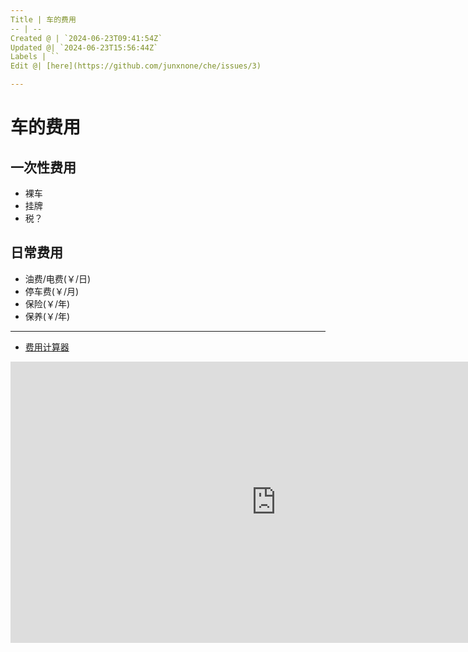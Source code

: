 ```yaml
---
Title | 车的费用
-- | --
Created @ | `2024-06-23T09:41:54Z`
Updated @| `2024-06-23T15:56:44Z`
Labels | ``
Edit @| [here](https://github.com/junxnone/che/issues/3)

---
```

# 车的费用

## 一次性费用
- 裸车
- 挂牌
- 税？

## 日常费用

- 油费/电费(￥/日)
- 停车费(￥/月)
- 保险(￥/年)
- 保养(￥/年)

----
- [费用计算器](https://junxnone-che.hf.space/)

<iframe
	src="https://junxnone-che.hf.space"
	frameborder="0"
	width="850"
	height="450"
></iframe>

